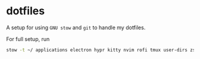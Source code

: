 # dotfiles
A setup for using `GNU stow` and `git` to handle my dotfiles.

For full setup, run
```sh
stow -t ~/ applications electron hypr kitty nvim rofi tmux user-dirs zsh
```
